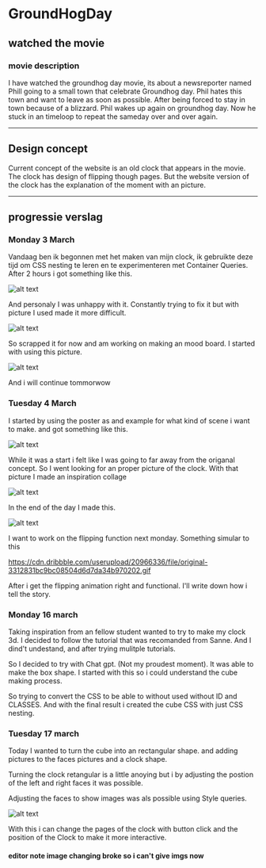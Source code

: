 # GroundHogDay

## watched the movie

### movie description

I have watched the groundhog day movie, its about a newsreporter named Phill going to a small town that celebrate Groundhog day.
Phil hates this town and want to leave as soon as possible. After being forced to stay in town because of a blizzard.
Phil wakes up again on groundhog day. Now he stuck in an timeloop to repeat the sameday over and over again.

---

## Design concept

Current concept of the website is an old clock that appears in the movie. The clock has design of flipping though pages. 
But the website version of the clock has the explanation of the moment with an picture.

---

## progressie verslag

### Monday 3 March

Vandaag ben ik begonnen met het maken van mijn clock, ik gebruikte deze tijd om CSS nesting te leren en te experimenteren met Container Queries.
After 2 hours i got something like this.

![alt text](pics/image.png)

And personaly I was unhappy with it. Constantly trying to fix it but with picture I used made it more difficult.

![alt text](pics/image-1.png)

So scrapped it for now and am working on making an mood board. I started with using this picture.

![alt text](pics/image-2.png)

And i will continue tommorwow

### Tuesday 4 March

I started by using the poster as and example for what kind of scene i want to make. and got something like this.

![alt text](pics/image-3.png)

While it was a start i felt like I was going to far away from the origanal concept. So I went looking for an proper picture of the clock. With that picture I made an inspiration collage

![alt text](pics/image-4.png)

In the end of the day I made this.

![alt text](pics/image-5.png)

I want to work on the flipping function next monday. Something simular to this

https://cdn.dribbble.com/userupload/20966336/file/original-3312831bc9bc08504d6d7da34b970202.gif

After i get the flipping animation right and functional. I'll write down how i tell the story.

### Monday 16 march

Taking inspiration from an fellow student wanted to try to make my clock 3d. I decided to follow the tutorial that was recomanded from Sanne. And I dind't undestand, and after trying mulitple tutorials.

So I decided to try with Chat gpt. (Not my proudest moment). It was able to make the box shape. I started with this so i could understand the cube making process.

So trying to convert the CSS to be able to without used without ID and CLASSES. And with the final result i created the cube CSS with just CSS nesting.

### Tuesday 17 march

Today I wanted to turn the cube into an rectangular shape. and adding pictures to the faces pictures and a clock shape. 

Turning the clock retangular is a little anoying but i by adjusting the postion of the left and right faces it was possible.

Adjusting the faces to show images was als possible using Style queries.

![alt text](image.png)

With this i can change the pages of the clock with button click and the position of the Clock to make it more interactive.

#### editor note image changing broke so i can't give imgs now